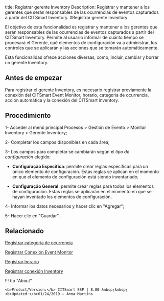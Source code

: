 title: Registrar gerente Inventory
Description: Registrar y mantener a los gerentes que serán responsables de las ocurrencias de eventos capturados a partir del CITSmart Inventory.
#Registrar gerente Inventory

El objetivo de esta funcionalidad es registrar y mantener a los gerentes que
serán responsables de las ocurrencias de eventos capturados a partir del
CITSmart Inventory. Permite al usuario informar de cuánto tiempo se procesará el
Gerente, qué elementos de configuración va a administrar, los controles que se
aplicarán y las acciones que se tomarán automáticamente.

Esta funcionalidad ofrece acciones diversas, como, incluir, cambiar y borrar un
gerente Inventory.

Antes de empezar
--------------------

Para registrar el gerente Inventory, es necesario registrar previamente la
conexión del CITSmart Event Monitor, horario, categoría de ocurrencia, acción
automática y la conexión del CITSmart Inventory.

Procedimiento
-----------------

1-  Acceder al menú principal Procesos \> Gestión de Evento \> Monitor Inventory
    \> Gerente Inventory;

2-  Completar los campos disponibles en cada área;

3-  Los campos para completar se cambiarán según el *tipo de
    configuración* elegido:

-   **Configuração Específica**: permite crear reglas específicas para un único
    elemento de configuración. Estas reglas se aplican en el momento en que el
    elemento de configuración está siendo inventariado;

-   **Configuração General**: permite crear reglas para todos los elementos de
    configuración. Estas reglas se aplicarán en el momento en que se hayan
    inventado los elementos de configuración.

4-  Informar los datos necesarios y hacer clic en "Agregar";

5-  Hacer clic en "Guardar".




Relacionado
-----------

[Registrar categoria de ocurrencia](/es-es/citsmart-esp-8/processes/event/configuration/register-occurence-category.html)

[Registrar Conexión Event Monitor](/es-es/citsmart-esp-8/processes/event/configuration/register-event-monitor-connection.html)

[Registrar horario](/es-es/citsmart-esp-8/processes/event/configuration/register-time.html)

[Registrar conexión Inventory](/es-es/citsmart-esp-8/processes/event/configuration/set-inventory-connection.html)


!!! tip "About"

    <b>Product/Version:</b> CITSmart ESP | 8.00 &nbsp;&nbsp;
    <b>Updated:</b>01/24/2019 – Anna Martins
